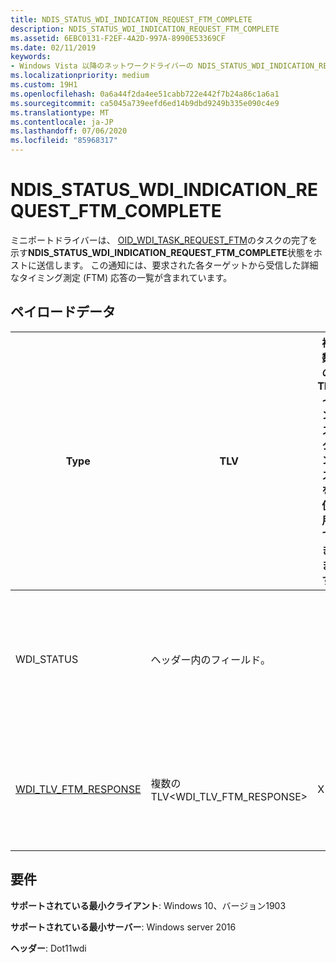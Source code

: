 ```yaml
---
title: NDIS_STATUS_WDI_INDICATION_REQUEST_FTM_COMPLETE
description: NDIS_STATUS_WDI_INDICATION_REQUEST_FTM_COMPLETE
ms.assetid: 6EBC0131-F2EF-4A2D-997A-8990E53369CF
ms.date: 02/11/2019
keywords:
- Windows Vista 以降のネットワークドライバーの NDIS_STATUS_WDI_INDICATION_REQUEST_FTM_COMPLETE
ms.localizationpriority: medium
ms.custom: 19H1
ms.openlocfilehash: 0a6a44f2da4ee51cabb722e442f7b24a86c1a6a1
ms.sourcegitcommit: ca5045a739eefd6ed14b9dbd9249b335e090c4e9
ms.translationtype: MT
ms.contentlocale: ja-JP
ms.lasthandoff: 07/06/2020
ms.locfileid: "85968317"
---
```

# <a name="ndis_status_wdi_indication_request_ftm_complete"></a>NDIS_STATUS_WDI_INDICATION_REQUEST_FTM_COMPLETE

ミニポートドライバーは、 [OID_WDI_TASK_REQUEST_FTM](oid-wdi-task-request-ftm.md)のタスクの完了を示す**NDIS_STATUS_WDI_INDICATION_REQUEST_FTM_COMPLETE**状態をホストに送信します。 この通知には、要求された各ターゲットから受信した詳細なタイミング測定 (FTM) 応答の一覧が含まれています。

## <a name="payload-data"></a>ペイロードデータ

| Type | TLV | 複数の TLV インスタンスを使用できます | 省略可能 | 説明 |
| --- | --- |--- | --- | --- |
| WDI_STATUS | ヘッダー内のフィールド。  |   | イベントの一般的な完了ステータス。 |
| [WDI_TLV_FTM_RESPONSE](wdi-tlv-ftm-response.md) | 複数の TLV\<WDI_TLV_FTM_RESPONSE> | X |   | 各ターゲットの FTM 応答の一覧。 |

## <a name="requirements"></a>要件

**サポートされている最小クライアント**: Windows 10、バージョン1903

**サポートされている最小サーバー**: Windows server 2016

**ヘッダー**: Dot11wdi

